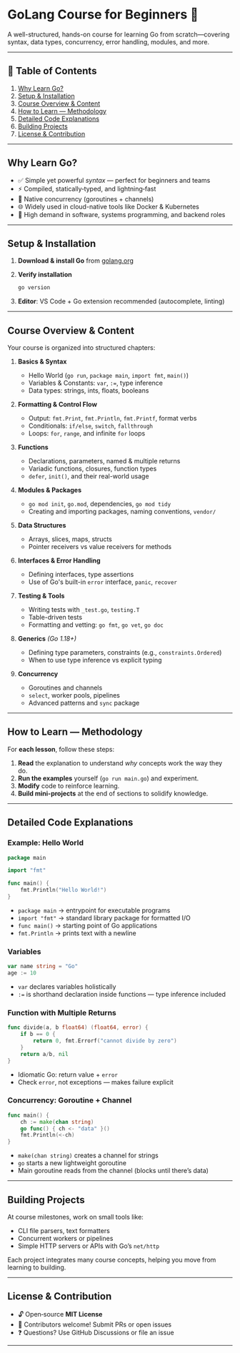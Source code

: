 
# GoLang Course for Beginners 🚀

A well-structured, hands-on course for learning Go from scratch—covering syntax, data types, concurrency, error handling, modules, and more.

---

## 🧭 Table of Contents

1. [Why Learn Go?](#why-learn-go)
2. [Setup & Installation](#setup--installation)
3. [Course Overview & Content](#course-overview--content)
4. [How to Learn — Methodology](#how-to-learn--methodology)
5. [Detailed Code Explanations](#detailed-code-explanations)
6. [Building Projects](#building-projects)
7. [License & Contribution](#license--contribution)

---

## Why Learn Go?

* ✅ Simple yet powerful *syntax* — perfect for beginners and teams
* ⚡ Compiled, statically‑typed, and lightning‑fast
* 🔁 Native concurrency (goroutines + channels)
* 🌐 Widely used in cloud-native tools like Docker & Kubernetes
* 💼 High demand in software, systems programming, and backend roles

---

## Setup & Installation

1. **Download & install Go** from [golang.org](https://golang.org/dl)
2. **Verify installation**

   ```bash
   go version
   ```
3. **Editor**: VS Code + Go extension recommended (autocomplete, linting)

---

## Course Overview & Content

Your course is organized into structured chapters:

1. **Basics & Syntax**

   * Hello World (`go run`, `package main`, `import fmt`, `main()`)
   * Variables & Constants: `var`, `:=`, type inference
   * Data types: strings, ints, floats, booleans

2. **Formatting & Control Flow**

   * Output: `fmt.Print`, `fmt.Println`, `fmt.Printf`, format verbs
   * Conditionals: `if/else`, `switch`, `fallthrough`
   * Loops: `for`, `range`, and infinite `for` loops

3. **Functions**

   * Declarations, parameters, named & multiple returns
   * Variadic functions, closures, function types
   * `defer`, `init()`, and their real-world usage

4. **Modules & Packages**

   * `go mod init`, `go.mod`, dependencies, `go mod tidy`
   * Creating and importing packages, naming conventions, `vendor/`

5. **Data Structures**

   * Arrays, slices, maps, structs
   * Pointer receivers vs value receivers for methods

6. **Interfaces & Error Handling**

   * Defining interfaces, type assertions
   * Use of Go's built-in `error` interface, `panic`, `recover`

7. **Testing & Tools**

   * Writing tests with `_test.go`, `testing.T`
   * Table-driven tests
   * Formatting and vetting: `go fmt`, `go vet`, `go doc`

8. **Generics** *(Go 1.18+)*

   * Defining type parameters, constraints (e.g., `constraints.Ordered`)
   * When to use type inference vs explicit typing

9. **Concurrency**

   * Goroutines and channels
   * `select`, worker pools, pipelines
   * Advanced patterns and `sync` package

---

## How to Learn — Methodology

For **each lesson**, follow these steps:

1. **Read** the explanation to understand *why* concepts work the way they do.
2. **Run the examples** yourself (`go run main.go`) and experiment.
3. **Modify** code to reinforce learning.
4. **Build mini-projects** at the end of sections to solidify knowledge.

---

## Detailed Code Explanations

### Example: **Hello World**

```go
package main

import "fmt"

func main() {
    fmt.Println("Hello World!")
}
```

* `package main` → entrypoint for executable programs
* `import "fmt"` → standard library package for formatted I/O
* `func main()` → starting point of Go applications
* `fmt.Println` → prints text with a newline

### Variables

```go
var name string = "Go"
age := 10
```

* `var` declares variables holistically
* `:=` is shorthand declaration inside functions — type inference included

### Function with Multiple Returns

```go
func divide(a, b float64) (float64, error) {
    if b == 0 {
        return 0, fmt.Errorf("cannot divide by zero")
    }
    return a/b, nil
}
```

* Idiomatic Go: return value + `error`
* Check `error`, not exceptions — makes failure explicit

### Concurrency: Goroutine + Channel

```go
func main() {
    ch := make(chan string)
    go func() { ch <- "data" }()
    fmt.Println(<-ch)
}
```

* `make(chan string)` creates a channel for strings
* `go` starts a new lightweight goroutine
* Main goroutine reads from the channel (blocks until there’s data)

---

## Building Projects

At course milestones, work on small tools like:

* CLI file parsers, text formatters
* Concurrent workers or pipelines
* Simple HTTP servers or APIs with Go’s `net/http`

Each project integrates many course concepts, helping you move from learning to building.

---

## License & Contribution

* 🔓 Open‑source **MIT License**
* 📌 Contributors welcome! Submit PRs or open issues
* ❓ Questions? Use GitHub Discussions or file an issue

---
